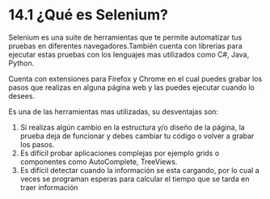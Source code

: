 # 14.1 ¿Qué es Selenium?

Selenium es una suite de herramientas que te permite automatizar tus pruebas en diferentes navegadores.También cuenta con librerías para ejecutar estas pruebas con los lenguajes mas utilizados como C#, Java, Python.

Cuenta con extensiones para Firefox y Chrome en el cual puedes grabar los pasos que realizas en alguna página web y las puedes ejecutar cuando lo desees.

Es una de las herramientas mas utilizadas, su desventajas son:

1. Si realizas algún cambio en la estructura y/o diseño de la página, la prueba deja de funcionar y debes cambiar tu código o volver a grabar los pasos.
2. Es difícil probar aplicaciones complejas por ejemplo grids o componentes como AutoComplete, TreeViews.
3. Es difícil detectar cuando la información se esta cargando, por lo cual a veces se programan esperas para calcular el tiempo que se tarda en traer información

